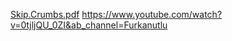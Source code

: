 [Skip.Crumbs.pdf](https://github.com/user-attachments/files/18402715/Skip.Crumbs.pdf)
https://www.youtube.com/watch?v=0tjljQU_0ZI&ab_channel=Furkanutlu

